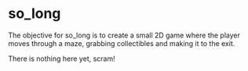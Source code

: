 # so_long
The objective for so_long is to create a small 2D game where the player moves
through a maze, grabbing collectibles and making it to the exit.

There is nothing here yet, scram!